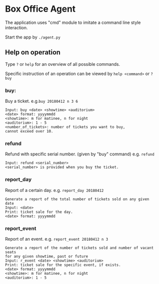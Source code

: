 # Box Office Agent

The application uses "cmd" module to imitate a command line style interaction.

Start the app by `./agent.py`

Help on operation
---
Type `?` or `help` for an overview of all possible commands.

Specific instruction of an operation can be viewed by `help <command>` or `?buy`

### buy:
Buy a ticket. e.g.`buy 20180412 n 3 6`

    Input: buy <date> <showtime> <auditorium>
    <date> format: yyyymmdd
    <showtime>: m for matinee, n for night
    <auditorium>: 1 - 5
    <number_of_tickets>: number of tickets you want to buy, 
    cannot exceed over 10.

### refund
Refund with specific serial number. (given by "buy" command) e.g. `refund`
    
    Input: refund <serial_number>
    <serial_number> is provided when you buy the ticket.
    
### report_day
Report of a certain day. e.g. `report_day 20180412`

    Generate a report of the total number of tickets sold on any given date
    Input: <date>
    Print: ticket sale for the day.
    <date> format: yyyymmdd
    
### report_event
Report of an event. e.g. `report_event 20180412 n 3`

    Generate a report of the number of tickets sold and number of vacant seats
    for any given showtime, past or future
    Input: r_event <date> <showtime> <auditorium>
    Print: ticket sale for the specific event, if exists.
    <date> format: yyyymmdd
    <showtime>: m for matinee, n for night
    <auditorium>: 1 - 5
